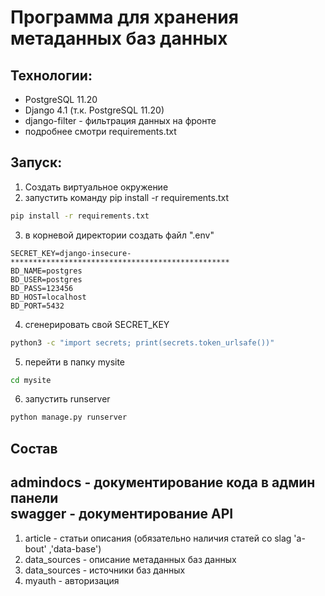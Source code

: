 # Программа для хранения метаданных баз данных

## Технологии:
+ PostgreSQL 11.20 
+ Django 4.1 (т.к. PostgreSQL 11.20)
+ django-filter - фильтрация данных на фронте
+ подробнее смотри requirements.txt

## Запуск:
1. Создать виртуальное окружение
2. запустить команду pip install -r requirements.txt
```bash
pip install -r requirements.txt
```

3. в корневой директории создать файл ".env"
```commandline
SECRET_KEY=django-insecure-*************************************************
BD_NAME=postgres
BD_USER=postgres
BD_PASS=123456
BD_HOST=localhost
BD_PORT=5432
```
4. сгенерировать свой SECRET_KEY
```bash
python3 -c "import secrets; print(secrets.token_urlsafe())"
```


5. перейти в папку mysite
```bash
cd mysite
```

6. запустить runserver
```bash
python manage.py runserver
```


## Состав

admindocs - документирование кода в админ панели  
swagger - документирование API  
---------------------------------------------------
1. article - статьи описания (обязательно наличия статей со slag 'a-bout' ,'data-base')
2. data_sources - описание метаданных баз данных
2. data_sources - источники баз данных
3. myauth - авторизация
